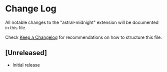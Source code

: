 # Change Log

All notable changes to the "astral-midnight" extension will be documented in this file.

Check [Keep a Changelog](http://keepachangelog.com/) for recommendations on how to structure this file.

## [Unreleased]

- Initial release
